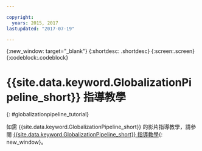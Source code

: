 ```yaml
---

copyright:
  years: 2015, 2017
lastupdated: "2017-07-19"

---
```


{:new_window: target="_blank"}
{:shortdesc: .shortdesc}
{:screen:.screen}
{:codeblock:.codeblock}

# {{site.data.keyword.GlobalizationPipeline_short}} 指導教學
{: #globalizationpipeline_tutorial}

如需 {{site.data.keyword.GlobalizationPipeline_short}} 的影片指導教學，請參閱 [{{site.data.keyword.GlobalizationPipeline_short}} 指導教學](https://www.youtube.com/watch?v=lqrs3PFaX_M&feature=youtu.be){: new_window}。

